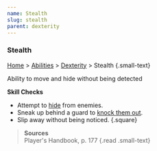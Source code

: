 ```yaml
---
name: Stealth
slug: stealth
parent: dexterity
---
```

### Stealth
[Home](dm-operations-center) > [Abilities](abilities) > [Dexterity](dexterity) > Stealth {.small-text}

Ability to move and hide without being detected

**Skill Checks**<br/>
- Attempt to [hide](hiding) from enemies.
- Sneak up behind a guard to [knock them out](nonlethal-damage).
- Slip away without being noticed.
{.square}

> **Sources** <br/>
> Player's Handbook, p. 177
{.read .small-text}

